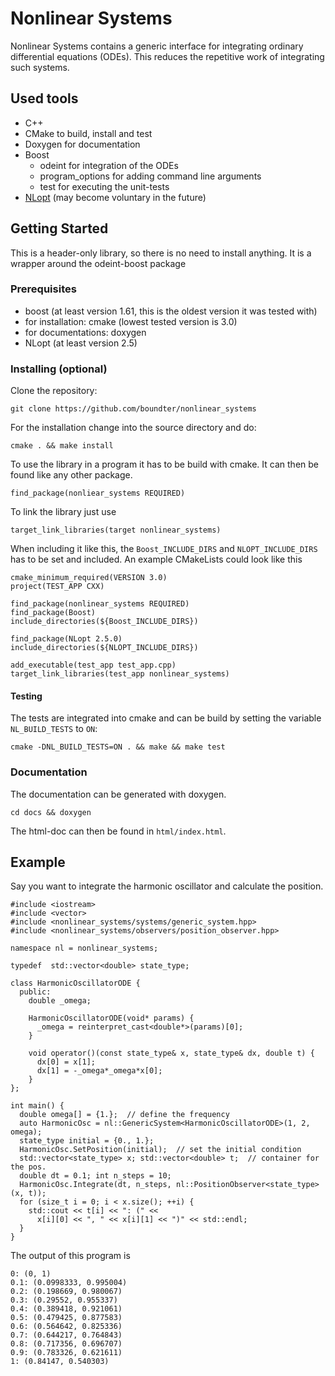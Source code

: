 # Nonlinear Systems

Nonlinear Systems contains a generic interface for integrating ordinary differential equations (ODEs). This reduces the repetitive work of integrating such systems.

## Used tools
- C++
- CMake to build, install and test
- Doxygen for documentation
- Boost
  - odeint for integration of the ODEs
  - program_options for adding command line arguments
  - test for executing the unit-tests
- [NLopt](https://github.com/stevengj/nlopt) (may become voluntary in the future)

## Getting Started
This is a header-only library, so there is no need to install anything. It is a wrapper around the odeint-boost package

### Prerequisites
- boost (at least version 1.61, this is the oldest version it was tested with)
- for installation: cmake (lowest tested version is 3.0)
- for documentations: doxygen
- NLopt (at least version 2.5)

### Installing (optional)

Clone the repository:
```
git clone https://github.com/boundter/nonlinear_systems
```
For the installation change into the source directory and do:
```
cmake . && make install
```

To use the library in a program it has to be build with cmake. It can then be found like any other package.
```
find_package(nonliear_systems REQUIRED)
```
To link the library just use
```
target_link_libraries(target nonlinear_systems)
```
When including it like this, the ```Boost_INCLUDE_DIRS``` and ```NLOPT_INCLUDE_DIRS``` has to be set and included. An example CMakeLists could look like this
```
cmake_minimum_required(VERSION 3.0)
project(TEST_APP CXX)

find_package(nonlinear_systems REQUIRED)
find_package(Boost)
include_directories(${Boost_INCLUDE_DIRS})

find_package(NLopt 2.5.0)
include_directories(${NLOPT_INCLUDE_DIRS})

add_executable(test_app test_app.cpp)
target_link_libraries(test_app nonlinear_systems)
```


#### Testing

The tests are integrated into cmake and can be build by setting the variable `NL_BUILD_TESTS` to `ON`:
```
cmake -DNL_BUILD_TESTS=ON . && make && make test
```

### Documentation

The documentation can be generated with doxygen.
```
cd docs && doxygen
```

The html-doc can then be found in ``` html/index.html ```.

## Example
Say you want to integrate the harmonic oscillator and calculate the position.
```
#include <iostream>
#include <vector>
#include <nonlinear_systems/systems/generic_system.hpp>
#include <nonlinear_systems/observers/position_observer.hpp>

namespace nl = nonlinear_systems;

typedef  std::vector<double> state_type;

class HarmonicOscillatorODE {
  public:
    double _omega;

    HarmonicOscillatorODE(void* params) {
      _omega = reinterpret_cast<double*>(params)[0];
    }

    void operator()(const state_type& x, state_type& dx, double t) {
      dx[0] = x[1];
      dx[1] = -_omega*_omega*x[0];
    }
};

int main() {
  double omega[] = {1.};  // define the frequency
  auto HarmonicOsc = nl::GenericSystem<HarmonicOscillatorODE>(1, 2, omega);
  state_type initial = {0., 1.};
  HarmonicOsc.SetPosition(initial);  // set the initial condition
  std::vector<state_type> x; std::vector<double> t;  // container for the pos.
  double dt = 0.1; int n_steps = 10;
  HarmonicOsc.Integrate(dt, n_steps, nl::PositionObserver<state_type>(x, t));
  for (size_t i = 0; i < x.size(); ++i) {
    std::cout << t[i] << ": (" <<
      x[i][0] << ", " << x[i][1] << ")" << std::endl;
  }
}
```
The output of this program is
```
0: (0, 1)
0.1: (0.0998333, 0.995004)
0.2: (0.198669, 0.980067)
0.3: (0.29552, 0.955337)
0.4: (0.389418, 0.921061)
0.5: (0.479425, 0.877583)
0.6: (0.564642, 0.825336)
0.7: (0.644217, 0.764843)
0.8: (0.717356, 0.696707)
0.9: (0.783326, 0.621611)
1: (0.84147, 0.540303)
```
